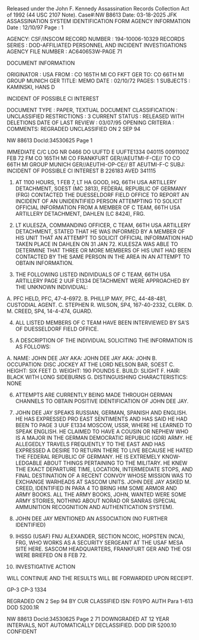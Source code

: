 Released under the John F. Kennedy
Assassination Records Collection Act of
1992 (44 USC 2107 Note). Case#:NW
B8613 Date: 03-18-2025
JFK ASSASSINATION SYSTEM
IDENTIFICATION FORM
AGENCY INFORMATION
Date : 12/10/97
Page : 1

AGENCY: CSF/INSCOM
RECORD NUMBER : 194-10006-10329
RECORDS SERIES : DOD-AFFILIATED PERSONNEL AND INCIDENT INVESTIGATIONS
AGENCY FILE NUMBER : AC640653W-PAGE 71

DOCUMENT INFORMATION

ORIGINATOR : USA
FROM : CO 165TH MI CO FKFT GER
TO: CO 66TH MI GROUP MUNICH GER
TITLE: MEMO
DATE : 02/10/72
PAGES: 1
SUBJECTS : KAMINSKI, HANS D

INCIDENT OF POSSIBLE CI INTEREST

DOCUMENT TYPE : PAPER, TEXTUAL DOCUMENT
CLASSIFICATION : UNCLASSIFIED
RESTRICTIONS : 3
CURRENT STATUS : RELEASED WITH DELETIONS
DATE OF LAST REVIEW : 03/07/95
OPENING CRITERIA :
COMMENTS: REGRADED UNCLASSIFIED ON 2 SEP 94

NW 88613 Docld:34530625 Page 1

IMMEDIATE C/C LOG NR
0466
DO UUFTD
E UUFTE1334 040115
0091100Z FEB 72
FM CO 165TH MI CO FRANKFURT GER//AEUTMI-F-CE//
TO CO 66TH MI GROUP MUNICH GER//AEUTHI-OP-CE//
BT
AEUTMI-F-C
SUBJ: INCIDENT OF POSSIBLE CI INTEREST
B
226183
AVED
341115

1. AT 1100 HOURS, 1 FEB 7, LT HA GOOD, HQ, 66TH USA ARTILLERY
DETACHMENT, SOEST (MC 3813), FEDERAL REPUBLIC OF GERMANY (FRG)
CONTACTED THE DUESSELDORF FIELD OFFICE TO REPORT AN INCIDENT OF
AN UNIDENTIFIED PERSON ATTEMPTING TO SOLICIT OFFICIAL INFORMATION
FROM A MEMBER OF C TEAM, 66TH USA ARTILLERY DETACHMENT, DAHLEN
(LC 8424), FRG.

2. LT KULESZA, COMMANDING OFFICER, C TEAM, 66TH USA ARTILLERY
DETACHMENT, STATED THAT HE WAS INFORMED BY A MEMBER OF HIS UNIT
THAT AN ATTEMPT TO SOLICIT OFFICIAL INFORMATION HAD TAKEN PLACE
IN DAHLEN ON 31 JAN 72. KULESZA WAS ABLE TO DETERMINE THAT
THREE OR MORE MEMBERS OF HIS UNIT HAD BEEN CONTACTED BY THE SAME
PERSON IN THE AREA IN AN ATTEMPT TO OBTAIN INFORMATION.

3. THE FOLLOWING LISTED INDIVIDUALS OF C TEAM, 66TH USA ARTILLERY
PAGE 2 UUF E1334
DETACHMENT WERE APPROACHED BY THE UNKNOWN INDIVIDUAL:

A. PFC HELD, PFC, 47-4-6972.
B. PHILLIP MAY, PFC, 44-48-481, CUSTODIAL AGENT.
C. STEPHEN R. WILSON, SP4, 167-40-2332, CLERK.
D. M. CREED, SP4, 14-4-474, GUARD.

4. ALL LISTED MEMBERS OF C TEAM HAVE BEEN INTERVIEWED BY SA'S
OF DUESSELDORF FIELD OFFICE.

5. A DESCRIPTION OF THE INDIVIDUAL SOLICITING THE INFORMATION IS
AS FOLLOWS:

A. NAME: JOHN DEE JAY AKA: JOHN DEE JAY AKA: JOHN
B. OCCUPATION: DISC JOCKEY AT THE LORD NELSON BAR, SOEST
C. HEIGHT: SIX FEET
D. WEIGHT: 190 POUNDS
E. BUILD: SLIGHT
F. HAIR: BLACK WITH LONG SIDEBURNS
G. DISTINGUISHING CHARACTERISTICS: NONE

6. ATTEMPTS ARE CURRENTLY BEING MADE THROUGH GERMAN CHANNELS TO
OBTAIN POSITIVE IDENTIFICATION OF JOHN DEE JAY.

7. JOHN DEE JAY SPEAKS RUSSIAN, GERMAN, SPANISH AND ENGLISH. HE
HAS EXPRESSED PRO EAST SENTIMENTS AND HAS SAID HE HAD BEEN TO
PAGE 3 UUF E1334
MOSCOW, USSR, WHERE HE LEARNED TO SPEAK ENGLISH. HE CLAIMED TO
HAVE A COUSIN OR NEPHEW WHO IS A MAJOR IN THE GERMAN DEMOCRATIC
REPUBLIC (GDR) ARMY. HE ALLEGEDLY TRAVELS FREQUENTLY TO THE EAST
AND HAS EXPRESSED A DESIRE TO RETURN THERE TO LIVE BECAUSE HE
HATED THE FEDERAL REPUBLIC OF GERMANY. HE IS EXTREMELY KNOW-
LEDGABLE ABOUT THINGS PERTAINING TO THE MILITARY. HE KNEW THE
EXACT DEPARTURE TIME, LOCATION, INTERMEDIATE STOPS, AND FINAL
DESTINATION OF A RECENT CONVOY WHOSE MISSION WAS TO EXCHANGE
WARHEADS AT SASCOM UNITS. JOHN DEE JAY ASKED
M. CREED,
IDENTIFIED IN PARA 4 TO BRING HIM SOME ARMOR AND ARMY BOOKS. ALL
THE ARMY BOOKS, JOHN, WANTED WERE SOME ARMY STORIES, NOTHING ABOUT NORAD OR
SANRAS (SPECIAL AMMUNITION RECOGNITION AND AUTHENTICATION
SYSTEM).

8. JOHN DEE JAY MENTIONED AN ASSOCIATION (NO FURTHER IDENTIFIED)

9. IHSSG (USAF) FNU ALEXANDER, SECTION NCOIC, HOPSTEN (NCA), FRG,
WHO WORKS AS A SECURITY SERGEANT AT THE USAF MESA SITE HERE.
SASCOM HEADQUARTERS, FRANKFURT GER AND THE OSI
WERE BRIEFED ON 8 FEB 72.

10. INVESTIGATIVE ACTION

WILL CONTINUE AND THE
RESULTS WILL BE FORWARDED UPON RECEIPT.

GP-3
CP-3
1334

REGRADED
ON 2 Sep 94
BY CUR
CLASSIFIED
ISN: F01/PO
AUTH Para 1-613 DOD 5200.1R

NW 88613 Docld:34530625 Page 2
71
DOWNGRADED AT 12 YEAR INTERVALS,
NOT AUTOMATICALLY DECLASSIFIED.
DOD DIR 5200.10
CONFIDENT
